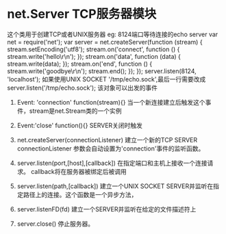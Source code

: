 # net.Server TCP服务器模块
这个类用于创建TCP或者UNIX服务器
eg: 8124端口等待连接的echo server
        var net = require('net');
        var server = net.createServer(function (stream) {
            stream.setEncoding('utf8');
            stream.on('connect', function () {
                stream.write('hello\r\n');
            });
            stream.on('data', function (data) {
                stream.write(data);
            });
            stream.on('end', function () {
                stream.write('goodbye\r\n');
                 stream.end();
            });
        });
        server.listen(8124, 'localhost');
    如果使用UNIX SOCKET '/tmp/echo.sock',最后一行需要改成
    server.listen('/tmp/echo.sock');
  该对象可以出发的事件
1. Event: 'connection'
    function(stream){}
    当一个新连接建立后触发这个事件，stream是net.Stream类的一个实例
    
2. Event:'close'
    function(){}
    SERVER关闭时触发
    
3. net.createServer(connectionListener)
    建立一个新的TCP SERVER    
    connectionListener 参数会自动设置为'connection'事件的监听函数。
    
4. server.listen(port,[host],[callback])
    在指定端口和主机上接收一个连接请求。
    callback将在服务器被绑定后被调用
    
5. server.listen(path,[callback])
    建立一个UNIX SOCKET SERVER并监听在指定路径上的连接。这个函数是一个异步方法，

6. server.listenFD(fd)
    建立一个SERVER并监听在给定的文件描述符上
    
7. server.close()
    停止服务器。